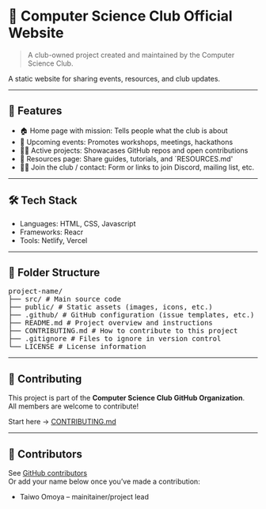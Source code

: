 # 📌 Computer Science Club Official Website 

> A club-owned project created and maintained by the Computer Science Club.

A static website for sharing events, resources, and club updates.

---

## 🚀 Features
- 🏠 Home page with mission: Tells people what the club is about
- 📅 Upcoming events: Promotes workshops, meetings, hackathons
- 🧑‍💻 Active projects: Showacases GitHub repos and open contributions
- 🧠 Resources page: Share guides, tutorials, and `RESOURCES.md'
- 🙋🏽 Join the club / contact: Form or links to join Discord, mailing list, etc.
  

---

## 🛠 Tech Stack

- Languages: HTML, CSS, Javascript
- Frameworks: Reacr
- Tools: Netlify, Vercel

---

## 📂 Folder Structure
<pre>project-name/ 
├── src/ # Main source code 
├── public/ # Static assets (images, icons, etc.) 
├── .github/ # GitHub configuration (issue templates, etc.) 
├── README.md # Project overview and instructions 
├── CONTRIBUTING.md # How to contribute to this project 
├── .gitignore # Files to ignore in version control 
└── LICENSE # License information</pre>

---

## 🤝 Contributing

This project is part of the **Computer Science Club GitHub Organization**.  
All members are welcome to contribute!

Start here → [CONTRIBUTING.md](./CONTRIBUTING.md)

---

## 🧠 Contributors

See [GitHub contributors](../../graphs/contributors)  
Or add your name below once you’ve made a contribution:
- Taiwo Omoya – mainitainer/project lead



